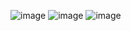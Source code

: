 ![image](https://github.com/user-attachments/assets/3f3573a0-4867-4ef4-9d4d-8c375b2fff6b)
![image](https://github.com/user-attachments/assets/1d793689-5416-49f1-8c71-8496926cff85)
![image](https://github.com/user-attachments/assets/f65e3476-80cb-46f1-b282-9b9a9c0dc525)
